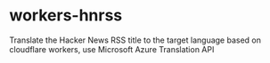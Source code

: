 # workers-hnrss
Translate the Hacker News RSS title to the target language based on cloudflare workers, use Microsoft Azure Translation API

